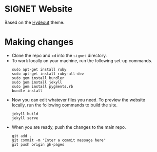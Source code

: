 # SIGNET Website

Based on the [Hydeout](https://github.com/fongandrew/hydeout) theme.

# Making changes

- Clone the repo and `cd` into the `signet` directory.
- To work locally on your machine, run the following set-up commands.
  ```
  sudo apt-get install ruby
  sudo apt-get install ruby-all-dev
  sudo gem install bundler
  sudo gem install jekyll
  sudo gem install pygments.rb
  bundle install
  ```
- Now you can edit whatever files you need. To preview the website locally, run the following commands to build the site.
  ```
  jekyll build
  jekyll serve
  ```
- When you are ready, push the changes to the main repo.
  ```
  git add .
  git commit -m "Enter a commit message here"
  git push origin gh-pages
  ```
  
